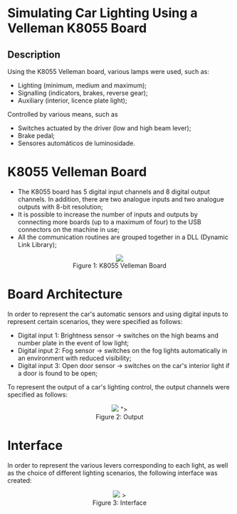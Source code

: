 # Simulating Car Lighting Using a Velleman K8055 Board

## Description
Using the K8055 Velleman board, various lamps were used, such as:
- Lighting (minimum, medium and maximum);
- Signalling (indicators, brakes, reverse gear);
- Auxiliary (interior, licence plate light);
  
Controlled by various means, such as
- Switches actuated by the driver (low and high beam lever);
- Brake pedal;
- Sensores automáticos de luminosidade.

# K8055 Velleman Board
- The K8055 board has 5 digital input channels and 8 digital output channels. In addition, there are two analogue inputs and two analogue outputs with 8-bit resolution;
- It is possible to increase the number of inputs and outputs by connecting more boards (up to a maximum of four) to the USB connectors on the machine in use;
- All the communication routines are grouped together in a DLL (Dynamic Link Library);

<p align="center">
  <img src="https://github.com/Francisco-Guillen/Car-light-simulator/assets/83434031/32d198a0-e540-4e34-9514-5ccd013a552a">
  <br>
  Figure 1: K8055 Velleman Board
</p>

# Board Architecture
In order to represent the car's automatic sensors and using digital inputs to represent certain scenarios, they were specified as follows: 
- Digital input 1: Brightness sensor -> switches on the high beams and number plate in the event of low light;
- Digital input 2: Fog sensor -> switches on the fog lights automatically in an environment with reduced visibility;
- Digital input 3: Open door sensor -> switches on the car's interior light if a door is found to be open;

To represent the output of a car's lighting control, the output channels were specified as follows: 

<p align="center">
<img src="https://github.com/Francisco-Guillen/Car-light-simulator/assets/83434031/0bf7e264-2257-49ca-8a84-c0ddf1f80165">
">
  <br>
  Figure 2: Output
</p>

# Interface
In order to represent the various levers corresponding to each light, as well as the choice of different lighting scenarios, the following interface was created:
<p align="center">
<img src="https://github.com/Francisco-Guillen/Car-light-simulator/assets/83434031/4daf44c9-58dd-4652-9001-c77f71c17449">
>
<br>
  Figure 3: Interface
</p>
